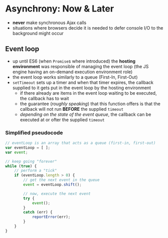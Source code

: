 # Asynchrony: Now & Later
* **never** make synchronous Ajax calls
* situations where browsers decide it is needed to defer console I/O to the background might occur


## Event loop
* up until ES6 (when `Promise`s where introduced) the **hosting environment** was responsible of managing the event loop (the JS engine having an on-demand execution environment role)
* the event loop works similarly to a queue (First-In, First-Out)
* `setTimeout` sets up a timer and when that timer expires, the callback supplied to it gets put in the event loop by the hosting environment
  * if there already are items in the event loop waiting to be executed, the callback has to wait
  * the guarantee (*roughly speaking*) that this function offers is that the callback will not run **BEFORE** the supplied `timeout`
  * *depending on the state of the event queue*, the callback can be executed at or ofter the supplied `timeout`
### Simplified pseudocode
```javascript
// eventLoop is an array that acts as a queue (first-in, first-out)
var eventLoop = [ ];
var event;

// keep going "forever"
while (true) {
	// perform a "tick"
	if (eventLoop.length > 0) {
		// get the next event in the queue
		event = eventLoop.shift();

		// now, execute the next event
		try {
			event();
		}
		catch (err) {
			reportError(err);
		}
	}
}
```

